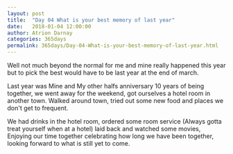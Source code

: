 ```yaml
---
layout: post  
title:  "Day 04 What is your best memory of last year"  
date:   2018-01-04 12:00:00  
author: Atrion Darnay  
categories: 365days
permalink: 365days/Day-04-What-is-your-best-memory-of-last-year.html  
---
```


  Well not much beyond the normal for me and mine really happened this year but to pick the best would have to be last year at the end of march.
  
  Last year was Mine and My other halfs anniversary 10 years of being together, we went away for the weekend, got ourselves a hotel room in another town. Walked around town, tried out some new food and places we don't get to frequent.
  
  We had drinks in the hotel room, ordered some room service (Always gotta treat yourself when at a hotel) laid back and watched some movies, Enjoying our time together celebrating how long we have been together, looking forward to what is still yet to come.
